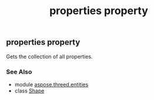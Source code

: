 ﻿---
title: properties property
second_title: Aspose.3D for Python via .NET API References
description: 
type: docs
weight: 230
url: /python-net/aspose.threed.entities/shape/properties/
is_root: false
---

## properties property


Gets the collection of all properties.

### See Also
* module [aspose.threed.entities](../../)
* class [Shape](/3d/python-net/aspose.threed.entities/shape)

